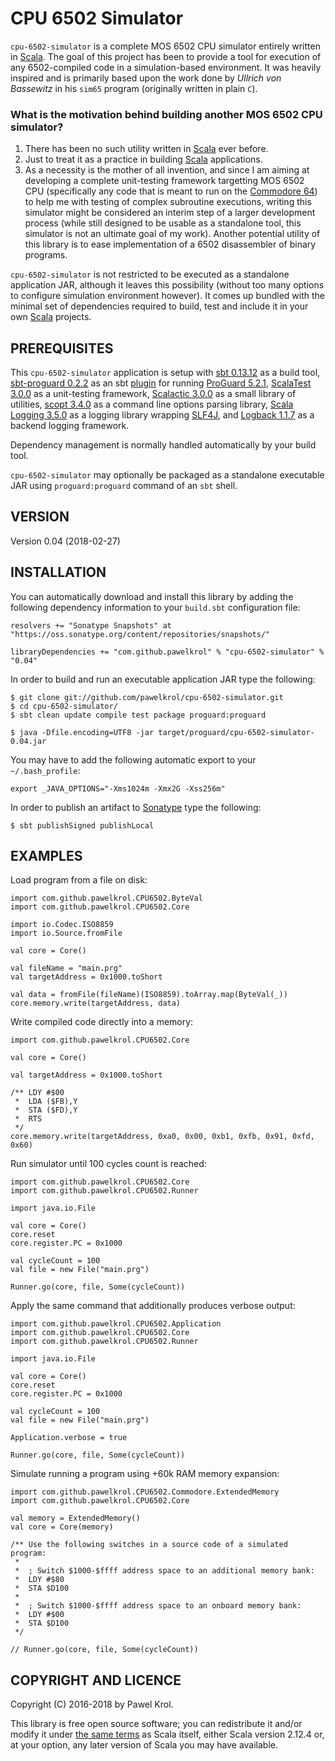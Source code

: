 CPU 6502 Simulator
==================

`cpu-6502-simulator` is a complete MOS 6502 CPU simulator entirely written in [Scala](http://www.scala-lang.org/). The goal of this project has been to provide a tool for execution of any 6502-compiled code in a simulation-based environment. It was heavily inspired and is primarily based upon the work done by _Ullrich von Bassewitz_ in his `sim65` program (originally written in plain `C`).

### What is the motivation behind building another MOS 6502 CPU simulator?

1. There has been no such utility written in [Scala](http://www.scala-lang.org/) ever before.
2. Just to treat it as a practice in building [Scala](http://www.scala-lang.org/) applications.
3. As a necessity is the mother of all invention, and since I am aiming at developing a complete unit-testing framework targetting MOS 6502 CPU (specifically any code that is meant to run on the [Commodore 64](https://en.wikipedia.org/wiki/Commodore_64)) to help me with testing of complex subroutine executions, writing this simulator might be considered an interim step of a larger development process (while still designed to be usable as a standalone tool, this simulator is not an ultimate goal of my work). Another potential utility of this library is to ease implementation of a 6502 disassembler of binary programs.

`cpu-6502-simulator` is not restricted to be executed as a standalone application JAR, although it leaves this possibility (without too many options to configure simulation environment however). It comes up bundled with the minimal set of dependencies required to build, test and include it in your own [Scala](http://www.scala-lang.org/) projects.

PREREQUISITES
-------------

This `cpu-6502-simulator` application is setup with [sbt 0.13.12](http://www.scala-sbt.org/) as a build tool, [sbt-proguard 0.2.2](https://github.com/sbt/sbt-proguard) as an sbt [plugin](http://www.scala-sbt.org/0.13/docs/Plugins.html) for running [ProGuard 5.2.1](http://proguard.sourceforge.net/), [ScalaTest 3.0.0](http://www.scalatest.org/) as a unit-testing framework, [Scalactic 3.0.0](http://www.scalactic.org/) as a small library of utilities, [scopt 3.4.0](https://github.com/scopt/scopt) as a command line options parsing library, [Scala Logging 3.5.0](https://github.com/typesafehub/scala-logging) as a logging library wrapping [SLF4J](http://www.slf4j.org/), and [Logback 1.1.7](http://logback.qos.ch/) as a backend logging framework.

Dependency management is normally handled automatically by your build tool.

`cpu-6502-simulator` may optionally be packaged as a standalone executable JAR using `proguard:proguard` command of an `sbt` shell.

VERSION
-------

Version 0.04 (2018-02-27)

INSTALLATION
------------

You can automatically download and install this library by adding the following dependency information to your `build.sbt` configuration file:

    resolvers += "Sonatype Snapshots" at "https://oss.sonatype.org/content/repositories/snapshots/"

    libraryDependencies += "com.github.pawelkrol" % "cpu-6502-simulator" % "0.04"

In order to build and run an executable application JAR type the following:

    $ git clone git://github.com/pawelkrol/cpu-6502-simulator.git
    $ cd cpu-6502-simulator/
    $ sbt clean update compile test package proguard:proguard

    $ java -Dfile.encoding=UTF8 -jar target/proguard/cpu-6502-simulator-0.04.jar

You may have to add the following automatic export to your `~/.bash_profile`:

    export _JAVA_OPTIONS="-Xms1024m -Xmx2G -Xss256m"

In order to publish an artifact to [Sonatype](https://oss.sonatype.org/) type the following:

    $ sbt publishSigned publishLocal

EXAMPLES
--------

Load program from a file on disk:

    import com.github.pawelkrol.CPU6502.ByteVal
    import com.github.pawelkrol.CPU6502.Core

    import io.Codec.ISO8859
    import io.Source.fromFile

    val core = Core()

    val fileName = "main.prg"
    val targetAddress = 0x1000.toShort

    val data = fromFile(fileName)(ISO8859).toArray.map(ByteVal(_))
    core.memory.write(targetAddress, data)

Write compiled code directly into a memory:

    import com.github.pawelkrol.CPU6502.Core

    val core = Core()

    val targetAddress = 0x1000.toShort

    /** LDY #$00
     *  LDA ($FB),Y
     *  STA ($FD),Y
     *  RTS
     */
    core.memory.write(targetAddress, 0xa0, 0x00, 0xb1, 0xfb, 0x91, 0xfd, 0x60)

Run simulator until 100 cycles count is reached:

    import com.github.pawelkrol.CPU6502.Core
    import com.github.pawelkrol.CPU6502.Runner

    import java.io.File

    val core = Core()
    core.reset
    core.register.PC = 0x1000

    val cycleCount = 100
    val file = new File("main.prg")

    Runner.go(core, file, Some(cycleCount))

Apply the same command that additionally produces verbose output:

    import com.github.pawelkrol.CPU6502.Application
    import com.github.pawelkrol.CPU6502.Core
    import com.github.pawelkrol.CPU6502.Runner

    import java.io.File

    val core = Core()
    core.reset
    core.register.PC = 0x1000

    val cycleCount = 100
    val file = new File("main.prg")

    Application.verbose = true

    Runner.go(core, file, Some(cycleCount))

Simulate running a program using +60k RAM memory expansion:

    import com.github.pawelkrol.CPU6502.Commodore.ExtendedMemory
    import com.github.pawelkrol.CPU6502.Core

    val memory = ExtendedMemory()
    val core = Core(memory)

    /** Use the following switches in a source code of a simulated program:
     *
     *  ; Switch $1000-$ffff address space to an additional memory bank:
     *  LDY #$80
     *  STA $D100
     *
     *  ; Switch $1000-$ffff address space to an onboard memory bank:
     *  LDY #$00
     *  STA $D100
     */

    // Runner.go(core, file, Some(cycleCount))

COPYRIGHT AND LICENCE
---------------------

Copyright (C) 2016-2018 by Pawel Krol.

This library is free open source software; you can redistribute it and/or modify it under [the same terms](https://github.com/pawelkrol/cpu-6502-simulator/blob/master/LICENSE.md) as Scala itself, either Scala version 2.12.4 or, at your option, any later version of Scala you may have available.
